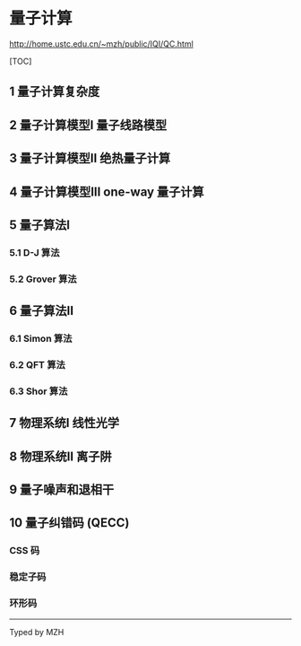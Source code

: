 # 量子计算

<http://home.ustc.edu.cn/~mzh/public/IQI/QC.html>

[TOC]

## 1 量子计算复杂度



## 2 量子计算模型I 量子线路模型



## 3 量子计算模型II 绝热量子计算



## 4 量子计算模型III one-way 量子计算



## 5 量子算法I



### 5.1 D-J 算法



### 5.2 Grover 算法



## 6 量子算法II

### 6.1 Simon 算法



### 6.2 QFT 算法



### 6.3 Shor 算法



## 7 物理系统I 线性光学



## 8 物理系统II 离子阱



## 9 量子噪声和退相干



## 10 量子纠错码 (QECC)

### CSS 码

### 稳定子码

### 环形码

---

Typed by MZH
